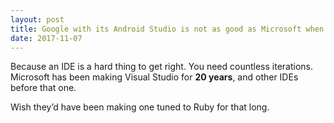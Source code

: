 ```yaml
---
layout: post
title: Google with its Android Studio is not as good as Microsoft when producing user friendly and stable IDE, like Visual Studio. Why?
date: 2017-11-07
---
```


<p>Because an IDE is a hard thing to get right. You need countless iterations. Microsoft has been making Visual Studio for <b>20 years</b>, and other IDEs before that one.</p><p>Wish they’d have been making one tuned to Ruby for that long.</p>
